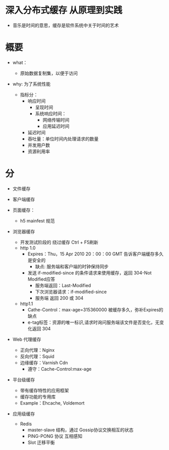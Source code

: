 # 深入分布式缓存 从原理到实践
- 音乐是时间的意思，缓存是软件系统中关于时间的艺术

# 概要
- what：
  - 原始数据复制集，以便于访问

- why: 为了系统性能
  - 指标分：
    - 响应时间
      - 呈现时间
      - 系统响应时间：
        - 网络传输时间
        - 应用延迟时间
    - 延迟时间
    - 吞吐量：单位时间内处理请求的数量
    - 并发用户数
    - 资源利用率


# 分
- 文件缓存
- 客户端缓存
- 页面缓存：
  - h5 mainfest 规范
- 浏览器缓存
  - 开发测试阶段的 绕过缓存 Ctrl + F5刷新
  - http 1.0
    - Expires：Thu，15 Apr  2010  20：00：00  GMT 告诉客户端缓存多久是安全的
      - 缺点: 服务端和客户端的时钟保持同步
    - 发送 if-modified-since 的条件请求来使用缓存，返回 304-Not Modified应答
      - 服务端返回：Last-Modified
      - 下次浏览器请求：if-modified-since
      - 服务端 返回 200 或 304
  - http1.1
    - Cathe-Control：max-age=315360000  被缓存多久，弥补Expires的缺点
    - e-tag标签：资源的唯一标识,请求时询问服务端该文件是否变化，无变化返回 304
- Web 代理缓存
  - 正向代理：Nginx
  - 反向代理：Squid
  - 边缘缓存：Varnish Cdn
    - 遵守：Cache-Control:max-age

- 平台级缓存
  - 带有缓存特性的应用框架
  - 缓存功能的专用库
  - Example：Ehcache, Voldemort

- 应用级缓存
  - Redis
    - master-slave 结构，通过 Gossip协议交换相互的状态
    - PING-PONG 协议 互相感知
    - Slot 迁移平衡
